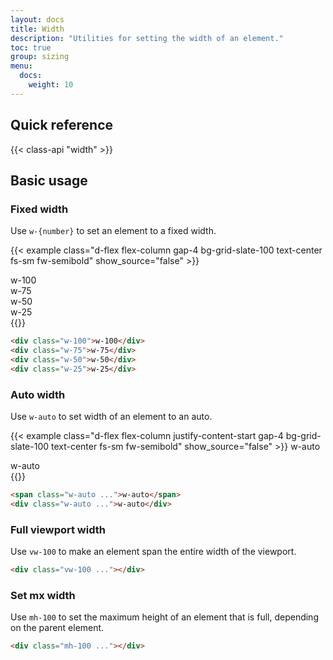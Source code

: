 ```yaml
---
layout: docs
title: Width
description: "Utilities for setting the width of an element."
toc: true
group: sizing
menu:
  docs:    
    weight: 10
---
```


## Quick reference 

{{< class-api "width" >}}

## Basic usage

### Fixed width

Use `w-{number}` to set an element to a fixed width.

{{< example class="d-flex flex-column gap-4 bg-grid-slate-100 text-center fs-sm fw-semibold" show_source="false" >}}
<div class="w-100 px-4 py-2 lh-sm rounded text-bg-purple ">w-100</div>
<div class="w-75 px-4 py-2 lh-sm rounded text-bg-purple ">w-75</div>
<div class="w-50 px-4 py-2 lh-sm rounded text-bg-purple ">w-50</div>
<div class="w-25 px-4 py-2 lh-sm rounded text-bg-purple ">w-25</div>
{{</ example >}}

```html
<div class="w-100">w-100</div>
<div class="w-75">w-75</div>
<div class="w-50">w-50</div>
<div class="w-25">w-25</div>
```

### Auto width

Use `w-auto` to set width of an element to an auto.

{{< example class="d-flex flex-column justify-content-start gap-4 bg-grid-slate-100 text-center fs-sm fw-semibold" show_source="false" >}}
<span class="w-auto align-self-start text-bg-purple px-4 py-2 lh-sm  rounded">w-auto</span>
<div class="w-auto text-bg-purple px-4 py-2 lh-sm rounded">w-auto</div>
{{</ example >}}

```html
<span class="w-auto ...">w-auto</span>
<div class="w-auto ...">w-auto</div>
```
### Full viewport width

Use `vw-100` to make an element span the entire width of the viewport.

```html
<div class="vw-100 ..."></div>
```

### Set mx width

Use `mh-100` to set the maximum height of an element that is full, depending on the parent element.

```html
<div class="mh-100 ..."></div>
```
